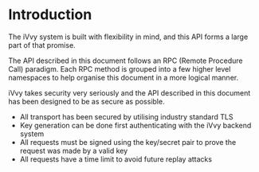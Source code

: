 # Introduction

The iVvy system is built with flexibility in mind, and this API forms a large part of that promise. 

The API described in this document follows an RPC (Remote Procedure Call) paradigm. Each RPC method is grouped into a few higher level namespaces to help organise this document in a more logical manner.

iVvy takes security very seriously and the API described in this document has been designed to be as secure as possible. 

-	All transport has been secured by utilising industry standard TLS
-	Key generation can be done first authenticating with the iVvy backend system
-	All requests must be signed using the key/secret pair to prove the request was made by a valid key
-	All requests have a time limit to avoid future replay attacks


